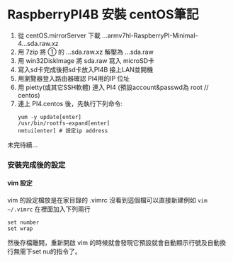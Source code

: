 # RaspberryPI4B 安裝 centOS筆記

1. 從 centOS.mirrorServer 下載 ...armv7hl-RaspberryPI-Minimal-4...sda.raw.xz
2. 用 7zip 將 ① 的 ...sda.raw.xz 解壓為 ...sda.raw
3. 用 win32DiskImage 將 sda.raw 寫入 microSD卡
4. 寫入sd卡完成後把sd卡放入PI4B 接上LAN並開機
5. 用瀏覽器登入路由器確認 PI4用的IP 位址
6. 用 pietty(或其它SSH軟體) 連入 PI4 (預設account&passwd為 root // centos)
7. 連上 PI4.centos 後，先執行下列命令:
    ```
    yum -y update[enter]
    /usr/bin/rootfs-expand[enter]
    nmtui[enter] # 設定ip address
    ```

未完待續...

### 安裝完成後的設定

#### vim 設定
vim 的設定檔放是在家目錄的 .vimrc
沒看到這個檔可以直接新建例如 `vim ~/.vimrc`
在裡面加入下列兩行
```
set number
set wrap
```
然後存檔離開，重新開啟 vim 的時候就會發現它預設就會自動顯示行號及自動換行無需下set nu的指令了。